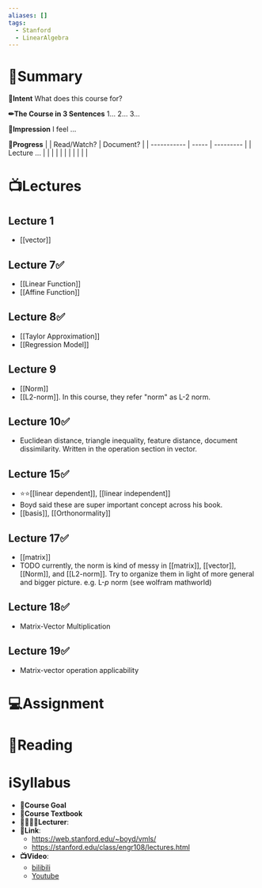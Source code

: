 ```yaml
---
aliases: []
tags:
  - Stanford
  - LinearAlgebra
---
```

# 📝Summary
**🎯Intent**
What does this course for?

**✏The Course in 3 Sentences**
1...
2...
3...

**🧠Impression**
I feel ...

**🏁Progress**
|             | Read/Watch? | Document? |
| ----------- | ----- | --------- |
| Lecture ... |       |           |
|             |       |           |
|             |       |           |




# 📺Lectures
## Lecture 1
- [[vector]]
## Lecture 7✅
- [[Linear Function]]
- [[Affine Function]]
## Lecture 8✅
- [[Taylor Approximation]]
- [[Regression Model]]
## Lecture 9
- [[Norm]]
- [[L2-norm]]. In this course, they refer "norm" as L-2 norm.
## Lecture 10✅
- Euclidean distance, triangle inequality, feature distance, document dissimilarity. Written in the operation section in vector.
## Lecture 15✅
- ⭐⭐[[linear dependent]], [[linear independent]]
- Boyd said these are super important concept across his book.
- [[basis]], [[Orthonormality]]
## Lecture 17✅
- [[matrix]]
- TODO currently, the norm is kind of messy in [[matrix]], [[vector]], [[Norm]], and [[L2-norm]]. Try to organize them in light of more general and bigger picture. e.g. L-$p$ norm (see wolfram mathworld)
## Lecture 18✅
- Matrix-Vector Multiplication
## Lecture 19✅
- Matrix-vector operation applicability

# 💻Assignment



# 📖Reading



# ℹSyllabus
- **🎯Course Goal**
- **📖Course Textbook**
- **👩‍🏫👨‍🏫Lecturer**:
- **🔗Link**:
	- https://web.stanford.edu/~boyd/vmls/
	- https://stanford.edu/class/engr108/lectures.html
- **📺Video**:
	- [bilibili](https://www.bilibili.com/video/BV17h411W7bk?p=8&share_source=copy_web&vd_source=218d39032e526d50fa83fd2c8d8aab99)
	- [Youtube](https://www.youtube.com/playlist?list=PLoROMvodv4rMz-WbFQtNUsUElIh2cPmN9)